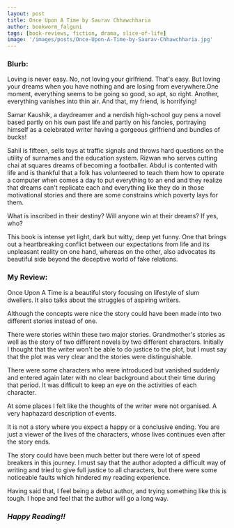 ```yaml
---
layout: post
title: Once Upon A Time by Saurav Chhawchharia 
author: bookworm_falguni
tags: [book-reviews, fiction, drama, slice-of-life]
image: '/images/posts/Once-Upon-A-Time-by-Saurav-Chhawchharia.jpg'
---
```

### **Blurb:**
Loving is never easy. No, not loving your girlfriend. That's easy. But loving your dreams when you have nothing and are losing from everywhere.One moment, everything seems to be going so good, so apt, so right. Another, everything vanishes into thin air. And that, my friend, is horrifying! 

Samar Kaushik, a daydreamer and a nerdish high-school guy pens a novel based partly on his own past life and partly on his fancies, portraying himself as a celebrated writer having a gorgeous girlfriend and bundles of bucks! 

Sahil is fifteen, sells toys at traffic signals and throws hard questions on the utility of surnames and the education system. Rizwan who serves cutting chai at squares dreams of becoming a footballer. Abdul is contented with life and is thankful that a folk has volunteered to teach them how to operate a computer when comes a day to put everything to an end and they realize that dreams can't replicate each and everything like they do in those motivational stories and there are some constrains which poverty lays for them. 

What is inscribed in their destiny? 
Will anyone win at their dreams? 
If yes, who? 

This book is intense yet light, dark but witty, deep yet funny. One that brings out a heartbreaking conflict between our expectations from life and its unpleasant reality on one hand, whereas on the other, also advocates its beautiful side beyond the deceptive world of fake relations. 

### **My Review:**
Once Upon A Time is a beautiful story focusing on lifestyle of slum dwellers. It also talks about the struggles of aspiring writers.

Although the concepts were nice the story could have been made into two different stories instead of one.

There were stories within these two major stories. Grandmother's stories as well as the story of two different novels by two different characters. Initially I thought that the writer won't be able to do justice to the plot, but I must say that the plot was very clear and the stories were distinguishable.

There were some characters who were introduced but vanished suddenly and entered again later with no clear background about their time during that period.
It was difficult to keep an eye on the activities of each character. 

At some places I felt like the thoughts of the writer were not organised. A very haphazard description of events. 

It is not a story where you expect a happy or a conclusive ending. You are just a viewer of the lives of the characters, whose lives continues even after the story ends.

The story could have been much better but there were lot of speed breakers in this journey.
I must say that the author adopted a difficult way of writing and tried to give full justice to all characters, but there were some noticeable faults which hindered my reading experience.

Having said that, I feel being a debut author, and trying something like this is tough. I hope and feel that the author will go a long way.  

### ***Happy Reading!!***
